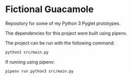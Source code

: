 # Fictional Guacamole
Repository for some of my Python 3 Pyglet prototypes.

The dependencies for this project were built using pipenv.

The project can be run with the following command:

```bash
python3 src/main.py
```

If running using pipenv:

```bash
pipenv run python3 src/main.py
```